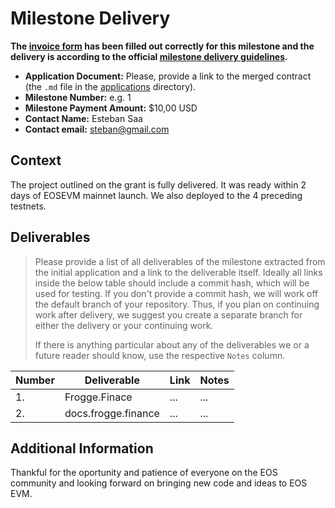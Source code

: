 # Milestone Delivery

**The [invoice form](https://forms.gle/wLuAzXKa9qYrZQob9) has been filled out correctly for this milestone and the delivery is according to the official [milestone delivery guidelines](deliveries/milestone-delivery-template.md).**  

* **Application Document:** Please, provide a link to the merged contract (the `.md` file in the [applications](deliveries/milestone-delivery-template.md) directory).
* **Milestone Number:** e.g. 1
* **Milestone Payment Amount:** $10,00 USD
* **Contact Name:** Esteban Saa
* **Contact email:** steban@gmail.com

## Context
The project outlined on the grant is fully delivered. It was ready within 2 days of EOSEVM mainnet launch. We also deployed to the 4 preceding testnets. 

## Deliverables
> Please provide a list of all deliverables of the milestone extracted from the initial application and a link to the deliverable itself. Ideally all links inside the below table should include a commit hash, which will be used for testing. If you don't provide a commit hash, we will work off the default branch of your repository. Thus, if you plan on continuing work after delivery, we suggest you create a separate branch for either the delivery or your continuing work. 
> 
> If there is anything particular about any of the deliverables we or a future reader should know, use the respective `Notes` column.

| Number | Deliverable | Link | Notes |
| ------------- | ------------- | ------------- |------------- |
| 1. | Frogge.Finace |...| ...| 
| 2.  | docs.frogge.finance |...| ...| 

## Additional Information
Thankful for the oportunity and patience of everyone on the EOS community and looking forward on bringing new code and ideas to EOS EVM.
